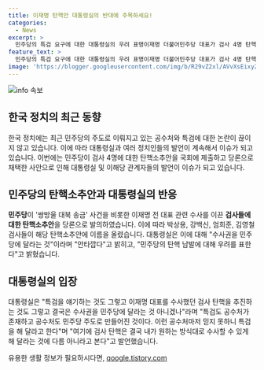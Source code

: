 ```yaml
---
title: 이재명 탄핵안 대통령실의 반대에 주목하세요!
categories:
  - News
excerpt: >
  민주당의 특검 요구에 대한 대통령실의 우려 표명이재명 더불어민주당 대표가 검사 4명 탄핵소추안 발의로 대선 관련 논란 속에서 대통령실은 민주당의 특검 요구와 김홍일 방송통신위원장의 사의 수용에 대해 우려를 피력하며 민주당의 탄핵 남발이 국정 공백을 초래할 우려가 있다고 밝혔다. 대통령실은 이를 통해 민주당의 공수처와 검사 탄핵에 대한 의문을 제기하고, 국정의 안정을 위협하는 민주당의 행동에 대한 우려를 나타내고 있다.
feature_text: >
  민주당의 특검 요구에 대한 대통령실의 우려 표명이재명 더불어민주당 대표가 검사 4명 탄핵소추안 발의로 대선 관련 논란 속에서 대통령실은 민주당의 특검 요구와 김홍일 방송통신위원장의 사의 수용에 대해 우려를 피력하며 민주당의 탄핵 남발이 국정 공백을 초래할 우려가 있다고 밝혔다. 대통령실은 이를 통해 민주당의 공수처와 검사 탄핵에 대한 의문을 제기하고, 국정의 안정을 위협하는 민주당의 행동에 대한 우려를 나타내고 있다.
image: 'https://blogger.googleusercontent.com/img/b/R29vZ2xl/AVvXsEixyZcFfHzMRdzZMjFBmAUKJYCLCGyLL1o632UiGVXcaFdKo_bkvkuCioo0uUKlGfBVcT3P84aROyZIXSBEx3Aw5nCQ3pTgDom1WDC4m8eifvWiAmWEEVb4x6G_l8C0QH225ldMjyaFvpxGEBGNO37VmDTDMHGhJPq73UglMfDca1-0aw/s1600/blogspot.png'
---
```


<p><img src="https://blogger.googleusercontent.com/img/b/R29vZ2xl/AVvXsEixyZcFfHzMRdzZMjFBmAUKJYCLCGyLL1o632UiGVXcaFdKo_bkvkuCioo0uUKlGfBVcT3P84aROyZIXSBEx3Aw5nCQ3pTgDom1WDC4m8eifvWiAmWEEVb4x6G_l8C0QH225ldMjyaFvpxGEBGNO37VmDTDMHGhJPq73UglMfDca1-0aw/s1600/blogspot.png" alt="info 속보" /></p>

<h2 data-ke-size="size26">한국 정치의 최근 동향</h2>

<p data-ke-size="size16">한국 정치에는 최근 민주당의 주도로 이뤄지고 있는 공수처와 특검에 대한 논란이 끊이지 않고 있습니다. 이에 따라 대통령실과 여러 정치인들의 발언이 계속해서 이슈가 되고 있습니다. 이번에는 민주당이 검사 4명에 대한 탄핵소추안을 국회에 제출하고 당론으로 채택한 사안으로 인해 대통령실 및 이해당 관계자들의 발언이 이슈가 되고 있습니다.</p>

<h2 data-ke-size="size26">민주당의 탄핵소추안과 대통령실의 반응</h2>

<p data-ke-size="size16"><b>민주당</b>이 '쌍방울 대북 송금' 사건을 비롯한 이재명 전 대표 관련 수사를 이끈 <b>검사들에 대한 탄핵소추안</b>을 당론으로 발의하였습니다. 이에 따라 박상용, 강백신, 엄희준, 김영철 검사들이 해당 탄핵소추안에 이름을 올렸습니다. 대통령실은 이에 대해 "수사권을 민주당에 달라는 것"이라며 "안타깝다"고 밝히고, "민주당의 탄핵 남발에 대해 우려를 표한다"고 밝혔습니다.</p>

<h2 data-ke-size="size26">대통령실의 입장</h2>

<p data-ke-size="size16">대통령실은 "특검을 얘기하는 것도 그렇고 이재명 대표를 수사했던 검사 탄핵을 추진하는 것도 그렇고 결국은 수사권을 민주당에 달라는 것 아니겠나"라며 "특검도 공수처가 존재하고 공수처도 민주당 주도로 만들어진 것이다. 이런 공수처마저 믿지 못하니 특검을 해 달라고 한다"며 "여기에 검사 탄핵은 결국 내가 원하는 방식대로 수사할 수 있게 해 달라는 것에 다름 아니라고 본다"고 발언했습니다.</p>
유용한 생활 정보가 필요하시다면, <a href="https://qoogle.tistory.com" rel="dofollow">qoogle.tistory.com</a>


